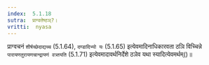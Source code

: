 ```yaml
---
index:  5.1.18
sutra:  प्राग्वतेष्ठञ्?।
vritti:  nyasa
---
```


प्राग्वचनं `शीर्षच्छेदाद्यच्च` (5.1.64), `दण्डादिभ्यो यः` (5.1.65) इत्येवमादिनाधिकारवता ठञि विच्चिन्ने `पारायणतुरायणचान्द्रायणं वत्र्तयति` (5.1.71) इत्येवमादावर्थनिर्देशे ठञेव यथा स्यादित्येवमर्थम्()॥
